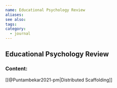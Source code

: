 ```yaml
---
name: Educational Psychology Review
aliases:
see also:
tags:
category:
  - journal
---
```


## Educational Psychology Review

### Content:
[[@Puntambekar2021-pm|Distributed Scaffolding]]